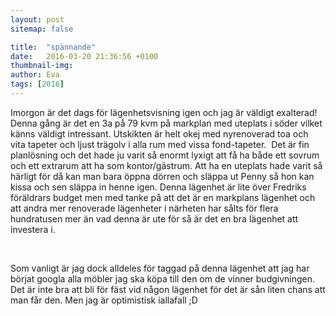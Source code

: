 ```yaml
---
layout: post
sitemap: false

title:  "spännande"
date:   2016-03-20 21:36:56 +0100
thumbnail-img: 
author: Eva
tags: [2016]
---
```


Imorgon är det dags för lägenhetsvisning igen och jag är väldigt exalterad! Denna gång är det en 3a på 79 kvm på markplan med uteplats i söder vilket känns väldigt intressant. Utskikten är helt okej med nyrenoverad toa och vita tapeter och ljust trägolv i alla rum med vissa fond-tapeter.  Det är fin planlösning och det hade ju varit så enormt lyxigt att få ha både ett sovrum och ett extrarum att ha som kontor/gästrum. Att ha en uteplats hade varit så härligt för då kan man bara öppna dörren och släppa ut Penny så hon kan kissa och sen släppa in henne igen. Denna lägenhet är lite över Fredriks föräldrars budget men med tanke på att det är en markplans lägenhet och att andra mer renoverade lägenheter i närheten har sålts för flera hundratusen mer än vad denna är ute för så är det en bra lägenhet att investera i. 




 




Som vanligt är jag dock alldeles för taggad på denna lägenhet att jag har börjat googla alla möbler jag ska köpa till den om de vinner budgivningen. Det är inte bra att bli för fäst vid någon lägenhet för det är sån liten chans att man får den. Men jag är optimistisk iallafall ;D

